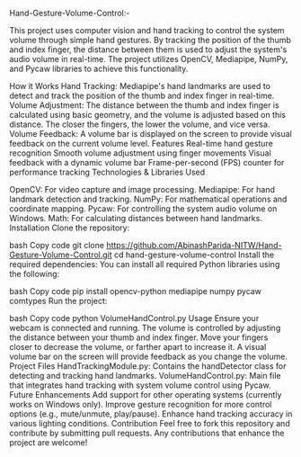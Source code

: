 
Hand-Gesture-Volume-Control:-

This project uses computer vision and hand tracking to control the system volume through simple hand gestures.
By tracking the position of the thumb and index finger, the distance between them is used to adjust the system's audio volume in real-time. 
The project utilizes OpenCV, Mediapipe, NumPy, and Pycaw libraries to achieve this functionality.

How it Works
Hand Tracking: Mediapipe's hand landmarks are used to detect and track the position of the thumb and index finger in real-time.
Volume Adjustment: The distance between the thumb and index finger is calculated using basic geometry, and the volume is adjusted based on this distance. The closer the fingers, the lower the volume, and vice versa.
Volume Feedback: A volume bar is displayed on the screen to provide visual feedback on the current volume level.
Features
Real-time hand gesture recognition
Smooth volume adjustment using finger movements
Visual feedback with a dynamic volume bar
Frame-per-second (FPS) counter for performance tracking
Technologies & Libraries Used

OpenCV: For video capture and image processing.
Mediapipe: For hand landmark detection and tracking.
NumPy: For mathematical operations and coordinate mapping.
Pycaw: For controlling the system audio volume on Windows.
Math: For calculating distances between hand landmarks.
Installation
Clone the repository:

bash
Copy code
git clone https://github.com/AbinashParida-NITW/Hand-Gesture-Volume-Control.git
cd hand-gesture-volume-control
Install the required dependencies: You can install all required Python libraries using the following:

bash
Copy code
pip install opencv-python mediapipe numpy pycaw comtypes
Run the project:

bash
Copy code
python VolumeHandControl.py
Usage
Ensure your webcam is connected and running.
The volume is controlled by adjusting the distance between your thumb and index finger.
Move your fingers closer to decrease the volume, or farther apart to increase it.
A visual volume bar on the screen will provide feedback as you change the volume.
Project Files
HandTrackingModule.py: Contains the handDetector class for detecting and tracking hand landmarks.
VolumeHandControl.py: Main file that integrates hand tracking with system volume control using Pycaw.
Future Enhancements
Add support for other operating systems (currently works on Windows only).
Improve gesture recognition for more control options (e.g., mute/unmute, play/pause).
Enhance hand tracking accuracy in various lighting conditions.
Contribution
Feel free to fork this repository and contribute by submitting pull requests. Any contributions that enhance the project are welcome!
